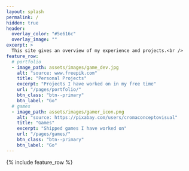 ```yaml
---
layout: splash
permalink: /
hidden: true
header:
  overlay_color: "#5e616c"
  overlay_image: ""
excerpt: >
  This site gives an overview of my experience and projects.<br />
feature_row:
  # portfolio
  - image_path: assets/images/game_dev.jpg
    alt: "source: www.freepik.com"
    title: "Personal Projects"
    excerpt: "Projects I have worked on in my free time"
    url: "/pages/portfolio/"
    btn_class: "btn--primary"
    btn_label: "Go"
  # games
  - image_path: assets/images/gamer_icon.png
    alt: "source: https://pixabay.com/users/cromaconceptovisual"
    title: "Games"
    excerpt: "Shipped games I have worked on"
    url: "/pages/games/"
    btn_class: "btn--primary"
    btn_label: "Go"
---
```


{% include feature_row %}